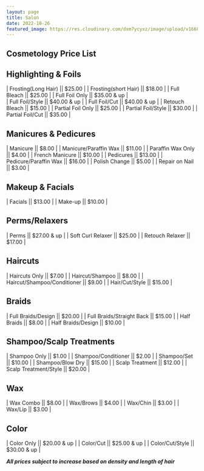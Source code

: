 ```yaml
---
layout: page
title: Salon
date: 2022-10-26
featured_image: https://res.cloudinary.com/dxm7ycyxz/image/upload/v1668016943/TechHigh.us/Technical%20areas/allied/Cosmo/raphael-lovaski-pxax5WuM7eY-unsplash-1_wqeizz.jpg
---
```


## Cosmetology Price List

<div class="col-2" markdown="1">

## Highlighting & Foils

| Frosting(Long Hair) || $25.00 |
| Frosting(short Hair) || $18.00 |
| Full Bleach || $25.00  |
| Full Foil Only || $35.00 & up |  
| Full Foil/Style || $40.00 & up |
| Full Foil/Cut || $40.00 & up |
| Retouch Bleach || $15.00 |
| Partial Foil Only || $25.00 |
| Partial Foil/Style || $30.00  |
| Partial Foil/Cut || $35.00 |

## Manicures & Pedicures  
 
| Manicure || $8.00 |
| Manicure/Paraffin Wax || $11.00 |
| Paraffin Wax Only || $4.00 |
| French Manicure || $10.00 | 
| Pedicures || $13.00 |
| Pedicure/Paraffin Wax || $16.00 |
| Polish Change || $5.00 |
| Repair on Nail || $3.00 |

## Makeup & Facials

| Facials || $13.00 |
| Make-up || $10.00 |

## Perms/Relaxers

| Perms || $27.00 & up |
| Soft Curl Relaxer || $25.00 |
| Retouch Relaxer || $17.00 |

## Haircuts

| Haircuts Only || $7.00 |
| Haircut/Shampoo || $8.00 |
| Haircut/Shampoo/Conditioner || $9.00 |
| Hair/Cut/Style || $15.00 |

## Braids 

| Full Braids/Design || $20.00 |
| Full Braids/Straight Back || $15.00 | 
| Half Braids || $8.00 |
| Half Braids/Design || $10.00 |

## Shampoo/Scalp Treatments  

| Shampoo Only || $1.00 |
| Shampoo/Conditioner || $2.00 | 
| Shampoo/Set || $10.00 |
| Shampoo/Blow Dry || $15.00 |
| Scalp Treatment || $12.00 |
| Scalp Treatment/Style || $20.00 | 

## Wax  

| Wax Combo || $8.00 |
| Wax/Brows || $4.00 |
| Wax/Chin || $3.00 |
| Wax/Lip || $3.00 |

## Color  

| Color Only || $20.00 & up |
| Color/Cut || $25.00 & up |
| Color/Cut/Style || $30.00 & up |

</div>


**_All prices subject to increase based on density and length of hair_**